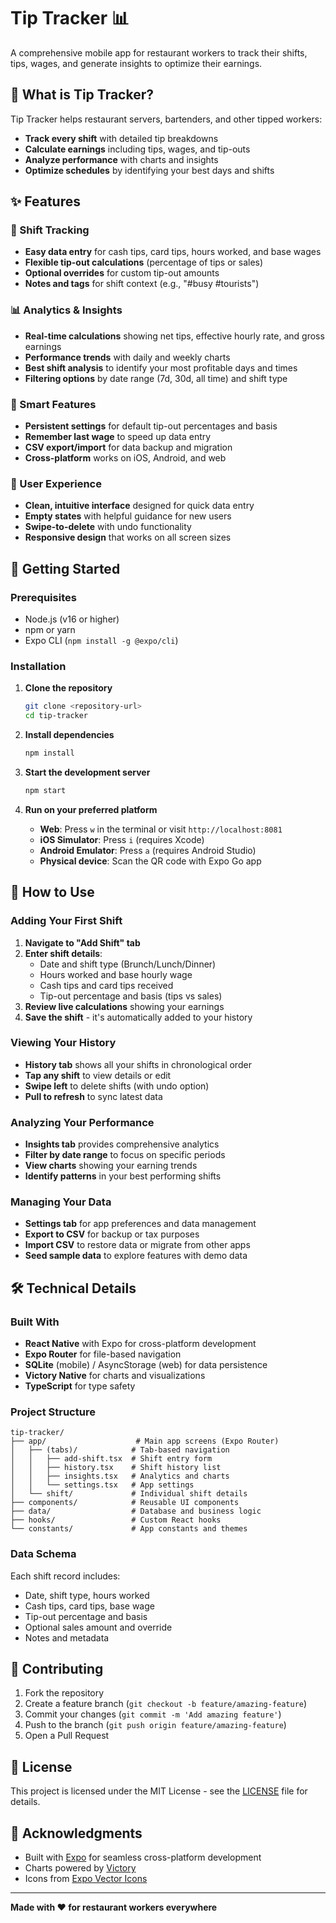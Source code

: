 # Tip Tracker 📊

A comprehensive mobile app for restaurant workers to track their shifts, tips, wages, and generate insights to optimize their earnings.

## 🎯 What is Tip Tracker?

Tip Tracker helps restaurant servers, bartenders, and other tipped workers:
- **Track every shift** with detailed tip breakdowns
- **Calculate earnings** including tips, wages, and tip-outs
- **Analyze performance** with charts and insights
- **Optimize schedules** by identifying your best days and shifts

## ✨ Features

### 📝 Shift Tracking
- **Easy data entry** for cash tips, card tips, hours worked, and base wages
- **Flexible tip-out calculations** (percentage of tips or sales)
- **Optional overrides** for custom tip-out amounts
- **Notes and tags** for shift context (e.g., "#busy #tourists")

### 📊 Analytics & Insights
- **Real-time calculations** showing net tips, effective hourly rate, and gross earnings
- **Performance trends** with daily and weekly charts
- **Best shift analysis** to identify your most profitable days and times
- **Filtering options** by date range (7d, 30d, all time) and shift type

### 🔧 Smart Features
- **Persistent settings** for default tip-out percentages and basis
- **Remember last wage** to speed up data entry
- **CSV export/import** for data backup and migration
- **Cross-platform** works on iOS, Android, and web

### 🎨 User Experience
- **Clean, intuitive interface** designed for quick data entry
- **Empty states** with helpful guidance for new users
- **Swipe-to-delete** with undo functionality
- **Responsive design** that works on all screen sizes

## 🚀 Getting Started

### Prerequisites
- Node.js (v16 or higher)
- npm or yarn
- Expo CLI (`npm install -g @expo/cli`)

### Installation

1. **Clone the repository**
   ```bash
   git clone <repository-url>
   cd tip-tracker
   ```

2. **Install dependencies**
   ```bash
   npm install
   ```

3. **Start the development server**
   ```bash
   npm start
   ```

4. **Run on your preferred platform**
   - **Web**: Press `w` in the terminal or visit `http://localhost:8081`
   - **iOS Simulator**: Press `i` (requires Xcode)
   - **Android Emulator**: Press `a` (requires Android Studio)
   - **Physical device**: Scan the QR code with Expo Go app

## 📱 How to Use

### Adding Your First Shift

1. **Navigate to "Add Shift" tab**
2. **Enter shift details**:
   - Date and shift type (Brunch/Lunch/Dinner)
   - Hours worked and base hourly wage
   - Cash tips and card tips received
   - Tip-out percentage and basis (tips vs sales)
3. **Review live calculations** showing your earnings
4. **Save the shift** - it's automatically added to your history

### Viewing Your History

- **History tab** shows all your shifts in chronological order
- **Tap any shift** to view details or edit
- **Swipe left** to delete shifts (with undo option)
- **Pull to refresh** to sync latest data

### Analyzing Your Performance

- **Insights tab** provides comprehensive analytics
- **Filter by date range** to focus on specific periods
- **View charts** showing your earning trends
- **Identify patterns** in your best performing shifts

### Managing Your Data

- **Settings tab** for app preferences and data management
- **Export to CSV** for backup or tax purposes
- **Import CSV** to restore data or migrate from other apps
- **Seed sample data** to explore features with demo data

## 🛠️ Technical Details

### Built With
- **React Native** with Expo for cross-platform development
- **Expo Router** for file-based navigation
- **SQLite** (mobile) / AsyncStorage (web) for data persistence
- **Victory Native** for charts and visualizations
- **TypeScript** for type safety

### Project Structure
```
tip-tracker/
├── app/                    # Main app screens (Expo Router)
│   ├── (tabs)/            # Tab-based navigation
│   │   ├── add-shift.tsx  # Shift entry form
│   │   ├── history.tsx    # Shift history list
│   │   ├── insights.tsx   # Analytics and charts
│   │   └── settings.tsx   # App settings
│   └── shift/             # Individual shift details
├── components/            # Reusable UI components
├── data/                  # Database and business logic
├── hooks/                 # Custom React hooks
└── constants/             # App constants and themes
```

### Data Schema
Each shift record includes:
- Date, shift type, hours worked
- Cash tips, card tips, base wage
- Tip-out percentage and basis
- Optional sales amount and override
- Notes and metadata

## 🤝 Contributing

1. Fork the repository
2. Create a feature branch (`git checkout -b feature/amazing-feature`)
3. Commit your changes (`git commit -m 'Add amazing feature'`)
4. Push to the branch (`git push origin feature/amazing-feature`)
5. Open a Pull Request

## 📄 License

This project is licensed under the MIT License - see the [LICENSE](LICENSE) file for details.

## 🙏 Acknowledgments

- Built with [Expo](https://expo.dev/) for seamless cross-platform development
- Charts powered by [Victory](https://formidable.com/open-source/victory/)
- Icons from [Expo Vector Icons](https://icons.expo.fyi/)

---

**Made with ❤️ for restaurant workers everywhere**

